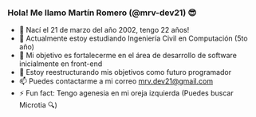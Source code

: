 ### Hola! Me llamo Martín Romero (@mrv-dev21) 😎
- 📅 Nací el 21 de marzo del año 2002, tengo 22 años!
- 🔭 Actualmente estoy estudiando Ingeniería Civil en Computación (5to año)
- 🌱 Mi objetivo es fortalecerme en el área de desarrollo de software inicialmente en front-end
- 🤔 Estoy reestructurando mis objetivos como futuro programador
- 📫 Puedes contactarme a mi correo mrv.dev21@gmail.com
- ⚡ Fun fact: Tengo agenesia en mi oreja izquierda (Puedes buscar Microtia 🔍)
